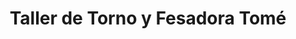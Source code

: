 ---
title: "Taller de Torno y Fesadora Tomé"
url: /san-andres-cholula/taller-de-torno-y-fesadora-tome/
shop: general
---
